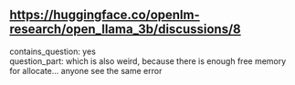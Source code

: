 ## https://huggingface.co/openlm-research/open_llama_3b/discussions/8

contains_question: yes  
question_part: which is also weird, because there is enough free memory for allocate... anyone see the same error